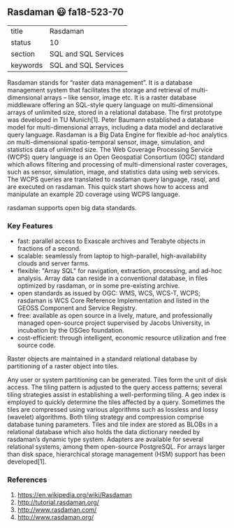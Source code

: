 ## Rasdaman :smiley: fa18-523-70


|          |                      |
| -------- | -------------------- |
| title    | Rasdaman             | 
| status   | 10                   |
| section  | SQL and SQL Services |
| keywords | SQL and SQL Services |



Rasdaman stands for “raster data management”. It is a database management system that facilitates the storage and retrieval of multi-dimensional arrays – like sensor, image etc. It is a raster database middleware offering an SQL-style query language on multi-dimensional arrays of unlimited size, stored in a relational database.
The first prototype was developed in TU Munich[1]. Peter Baumann established a database model for multi-dimensional arrays, including a data model and declarative query language.
Rasdaman is a Big Data Engine for flexible ad-hoc analytics on multi-dimensional spatio-temporal sensor, image, simulation, and statistics data of unlimited size. The Web Coverage Processing Service (WCPS) query language is an Open Geospatial Consortium (OGC) standard which allows filtering and processing of multi-dimensional raster coverages, such as sensor, simulation, image, and statistics data using web services. The WCPS queries are translated to rasdaman query language, rasql, and are executed on rasdaman. This quick start shows how to access and manipulate an example 2D coverage using WCPS language.

rasdaman supports open big data standards.

### Key Features

* fast: parallel access to Exascale archives and Terabyte objects in fractions of a second.
* scalable: seamlessly from laptop to high-parallel, high-availability clouds and server farms.
* flexible: "Array SQL" for navigation, extraction, processing, and ad-hoc analysis. Array data can reside in a conventional database, in files optimized by rasdaman, or in some pre-existing archive.
* open standards as issued by OGC: WMS, WCS, WCS-T, WCPS; rasdaman is WCS Core Reference Implementation and listed in the GEOSS Component and Service Registry.
* free: available as open source in a lively, mature, and professionally managed open-source project supervised by Jacobs University, in incubation by the OSGeo foundation.
* cost-efficient: through intelligent, economic resource utilization and free source code.

Raster objects are maintained in a standard relational database by partitioning of a raster object into tiles.


Any user or system partitioning can be generated. Tiles form the unit of disk access. The tiling pattern is adjusted to the query access patterns; several tiling strategies assist in establishing a well-performing tiling. A geo index is employed to quickly determine the tiles affected by a query. 
Sometimes the tiles are compressed using various algorithms such as lossless and lossy (wavelet) algorithms. Both tiling strategy and compression comprise database tuning parameters.
Tiles and tile index are stored as BLOBs in a relational database which also holds the data dictionary needed by rasdaman’s dynamic type system. 
Adapters are available for several relational systems, among them open-source PostgreSQL. For arrays larger than disk space, hierarchical storage management (HSM) support has been developed[1].

### References

1.	https://en.wikipedia.org/wiki/Rasdaman
2.	http://tutorial.rasdaman.org/
3.	http://www.rasdaman.com/
4.	http://www.rasdaman.org/

